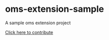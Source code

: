 # oms-extension-sample

A sample oms extension project

[Click here to contribute](https://che-eclipse-che.192.168.1.2.nip.io/factory?url=https://github.com/priyajithc/oms-extension-sample.git)
